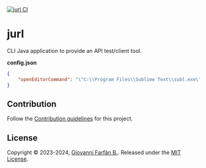 [![jurl CI](https://github.com/gfarfanb/jurl/actions/workflows/maven.yml/badge.svg)](https://github.com/gfarfanb/jurl/actions/workflows/maven.yml)

# jurl
CLI Java application to provide an API test/client tool.

**config.json**
```json
{
    "openEditorCommand": "\"C:\\Program Files\\Sublime Text\\subl.exe\" \"{{~win-separator~HTTP/response.path}}\""
}
```

## Contribution

Follow the [Contribution guidelines](.github/CONTRIBUTING.md) for this project.

## License

Copyright © 2023-2024, [Giovanni Farfán B.](https://github.com/gfarfanb). Released under the 
[MIT License](./LICENSE).
